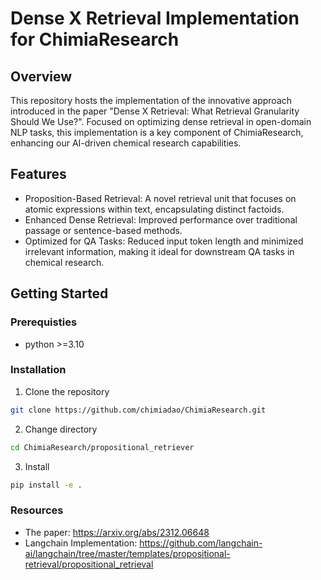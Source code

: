 # Dense X Retrieval Implementation for ChimiaResearch

## Overview
This repository hosts the implementation of the innovative approach introduced in the paper "Dense X Retrieval: What Retrieval Granularity Should We Use?". Focused on optimizing dense retrieval in open-domain NLP tasks, this implementation is a key component of ChimiaResearch, enhancing our AI-driven chemical research capabilities.

## Features
- Proposition-Based Retrieval: A novel retrieval unit that focuses on atomic expressions within text, encapsulating distinct factoids.
- Enhanced Dense Retrieval: Improved performance over traditional passage or sentence-based methods.
- Optimized for QA Tasks: Reduced input token length and minimized irrelevant information, making it ideal for downstream QA tasks in chemical research.

## Getting Started
### Prerequisties
- python >=3.10

### Installation
1. Clone the repository
```bash
git clone https://github.com/chimiadao/ChimiaResearch.git
```

2. Change directory
```bash
cd ChimiaResearch/propositional_retriever
```

3. Install
```bash
pip install -e .
```

### Resources
- The paper: https://arxiv.org/abs/2312.06648
- Langchain Implementation: https://github.com/langchain-ai/langchain/tree/master/templates/propositional-retrieval/propositional_retrieval



